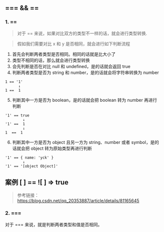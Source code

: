 ## === && ==

### 1. ==  
>对于 == 来说，如果对比双方的类型不一样的话，就会进行类型转换.  

>假如我们需要对比 x 和 y 是否相同，就会进行如下判断流程  
  1. 首先会判断两者类型是否相同。相同的话就是比大小了  
  2. 类型不相同的话，那么就会进行类型转换
  3. 会先判断是否在对比 null 和 undefined，是的话就会返回 true
  4. 判断两者类型是否为 string 和 number，是的话就会将字符串转换为 number
  ```
  1 == '1'
        ↓
  1 ==  1
  ```
  5. 判断其中一方是否为 boolean，是的话就会把 boolean 转为 number 再进行判断
  ```
  '1' == true
          ↓
  '1' ==  1
          ↓
  1  ==  1
  ```
  6. 判断其中一方是否为 object 且另一方为 string、number 或者 symbol，是的话就会把 object 转为原始类型再进行判断
  ```
  '1' == { name: 'yck' }
          ↓
  '1' == '[object Object]'
  ```


  ## 案例  [ ] == ![ ]   => true

  >参考链接：https://blog.csdn.net/qq_20353887/article/details/81165645  


### 2. ===
对于 === 来说，就是判断两者类型和值是否相同。